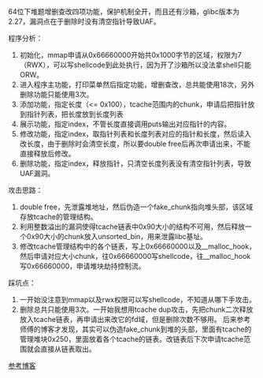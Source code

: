 64位下堆题增删查改四项功能，保护机制全开，而且还有沙箱，glibc版本为2.27，漏洞点在于删除时没有清空指针导致UAF。

程序分析：
1. 初始化，mmap申请从0x66660000开始共0x1000字节的区域，权限为7（RWX），可以写shellcode到此处执行，因为开了沙箱所以没法拿shell只能ORW。
2. 进入程序主功能，打印菜单然后指定功能，增删查改，总共能使用18次，另外删除功能只能使用3次。
3. 添加功能，指定长度（<= 0x100），tcache范围内的chunk，申请后把指针放到指针列表，把长度放到长度列表
4. 展示功能，指定index，不管长度直接调用puts输出对应指针的内容。
5. 修改功能，指定index，取指针列表和长度列表对应的指针和长度，然后读入改长度，由于删除时会清空长度，所以要double free后再次申请出来，不能直接释放后修改。
6. 删除功能，指定index，释放指针，只清空长度列表没有清空指针列表，导致UAF漏洞。

攻击思路：
1. double free，先泄露堆地址，然后伪造一个fake_chunk指向堆头部，该区域存放tcache的管理结构。
2. 利用整数溢出的漏洞使得tcache链表中0x90大小的结构不可用，然后释放一个0x90大小的chunk放入unsorted_bin，用来泄露libc基址。
3. 修改tcache管理结构中的各个链表，写上0x66660000以及__malloc_hook，然后申请对应大小chunk，往0x66660000写shellcode，往__malloc_hook写0x66660000，申请堆块劫持控制流。

踩坑点：
1. 一开始没注意到mmap以及rwx权限可以写shellcode，不知道从哪下手攻击。
2. 删除总共只能使用3次。一开始我想用tcache dup攻击，先把chunk二次释放放入tcache链表，再申请出来改它的fd域，但是删除次数不够用。
后来参考师傅的博客才发现，其实可以伪造fake_chunk到堆的头部，里面有tcache的管理堆块0x250，里面放着各个tcache的链表。改链表后下次申请tcache范围就会直接从链表取出。

[参考博客](https://blog.csdn.net/github_36788573/article/details/103475238)
